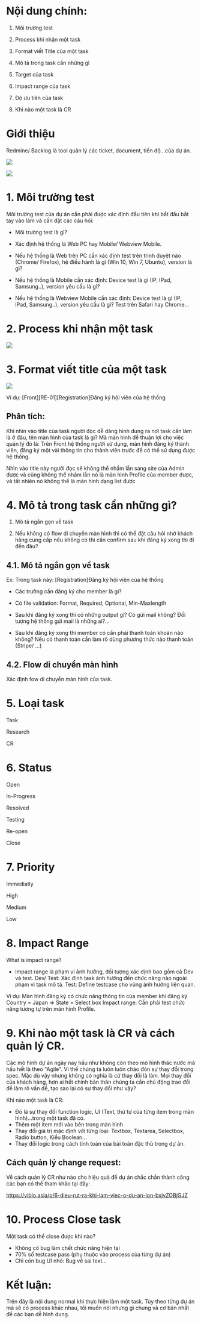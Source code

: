# Nội dung chính:
1. Môi trường test

2. Process khi nhận một task

3. Format viết Title của một task

4. Mô tả trong task cần những gì

5. Target của task

6. Impact range của task

7. Độ ưu tiên của task

8. Khi nào một task là CR


# Giới thiệu
Redmine/ Backlog là tool quản lý các ticket, document, tiến độ...của dự án.

![](https://images.viblo.asia/f075313b-a209-4bce-a429-d414e996e95a.png)

![](https://images.viblo.asia/a8d568da-075a-4d4d-a7bb-09ce1f4afe04.jpg)

# 1. Môi trường test

Môi trường test của dự án cần phải được xác định đầu tiên khi bắt đầu bắt tay vào làm và cần đặt các câu hỏi:

- Môi trường test là gì?

- Xác định hệ thống là Web PC hay Mobile/ Webview Mobile.

+ Nếu hệ thống là Web trên PC cần xác định test trên trình duyệt nào (Chrome/ Firefox), hệ điều hành là gì (Win 10, Win 7, Ubuntu), version là gì?

+ Nếu hệ thống là Mobile cần xác định: Device test là gì (IP, IPad, Samsung..), version yêu cầu là gì?

+ Nếu hệ thống là Webview Mobile cần xác định: Device test là gì (IP, IPad, Samsung..), version yêu cầu là gì? Test trên Safari hay Chrome...

# 2. Process khi nhận một task

![](https://images.viblo.asia/87f1abee-212e-4761-b3c6-a6543261e5e8.png)

# 3. Format viết title của một task


![](https://images.viblo.asia/3a951cba-d8d8-408d-bd8e-98b96b910e3b.png)

Ví dụ: [Front][RE-01][Registration]Đăng ký hội viên của hệ thống

## Phân tích: 

Khi nhìn vào title của task người đọc dễ dàng hình dung ra nơi task cần làm là ở đâu, tên màn hình của task là gì? Mã màn hình để thuận lợi cho việc quản lý đó là: Trên Front hệ thống người sử dụng, màn hình đăng ký thành viên, đăng ký một vài thông tin cho thành viên trước để có thể sử dụng được hệ thống.

Nhìn vào title này người đọc sẽ không thể nhầm lẫn sang site của Admin được và cũng không thể nhầm lẫn nó là màn hình Profile của member được, và tất nhiên nó không thể là màn hình dạng list được

# 4. Mô tả trong task cần những gì?

1. Mô tả ngắn gọn về task

2. Nếu không có flow di chuyển màn hình thì có thể đặt câu hỏi nhờ khách hàng cung cấp nếu không có thì cần confirm sau khi đăng ký xong thì đi đến đâu?

## 4.1. Mô tả ngắn gọn về task

Ex: Trong task này: [Registration]Đăng ký hội viên của hệ thống

- Các trường cần đăng ký cho member là gì?

- Có file validation: Format, Required, Optional, Min-Maxlength

- Sau khi đăng ký xong thì có những output gì? Có gửi mail không? Đối tượng hệ thống gửi mail là những ai?...

- Sau khi đăng ký xong thì member có cần phải thanh toán khoản nào không? Nếu có thanh toán cần làm rõ dùng phương thức nào thanh toán (Stripe/ …)

## 4.2. Flow di chuyển màn hình

Xác định fow di chuyển màn hình của task.

# 5. Loại task

Task

Research

CR


# 6. Status

Open

In-Progress

Resolved

Testing

Re-open

Close

# 7. Priority

Immediatly

High

Medium

Low

# 8. Impact Range

What is impact range?

+ Impact range là phạm vi ảnh hưởng, đối tượng xác định bao gồm cả Dev và test.
Dev/ Test: Xác định task ảnh hưởng đến chức năng nào ngoài phạm vi task mô tả. 
Test: Define testcase cho vùng ảnh hưởng liên quan.


Ví dụ: 
Màn hình đăng ký có chức năng thông tin của member khi đăng ký Country = Japan => State = Select box
Impact range: Cần phải test chức năng tương tự trên màn hình Profile.

# 9. Khi nào một task là CR và cách quản lý CR.
Các mô hình dự án ngày nay hầu như không còn theo mô hình thác nước mà hầu hết là theo "Agile". Vì thế chúng ta luôn luôn chào đón sự thay đổi trong spec. Mặc dù vậy nhưng không có nghĩa là cứ thay đổi là làm. Mọi thay đổi của khách hàng, hơn ai hết chính bản thân chúng ta cần chủ động trao đổi để làm rõ vấn đề, tạo sao lại có sự thay đổi như vậy?

Khi nào một task là CR:

* Đó là sự thay đổi function logic, UI (Text, thứ tự của từng item trong màn hình)...trong một task đã có.
* Thêm một item mới vào bên trong màn hình
* Thay đổi giá trị mặc định với từng loại: Textbox, Textarea, Selectbox, Radio button, Kiểu Boolean...
* Thay đổi logic trong cách tính toán của bài toán đặc thù trong dự án.

## Cách quản lý change request:
Về cách quản lý CR như nào cho hiệu quả để dự án chắc chắn thành công các bạn có thể tham khảo tại đây:

https://viblo.asia/p/6-dieu-rut-ra-khi-lam-viec-o-du-an-lon-bxjvZOBjGJZ

# 10. Process Close task

Một task có thể close được khi nào?
- Không có bug làm chết chức năng hiện tại
- 70% số testcase pass (phụ thuộc vào process của từng dự án)
- Chỉ còn bug UI nhỏ: Bug về sai text...

# Kết luận:
Trên đây là nội dung normal khi thực hiện làm một task. Tùy theo từng dự án mà sẽ có process khác nhau, tôi muốn nói nhưng gì chung và cơ bản nhất để các bạn dễ hình dung.
